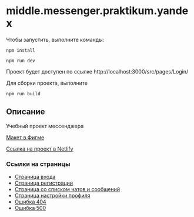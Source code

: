 
# middle.messenger.praktikum.yandex


Чтобы запустить, выполните команды:

```npm install```

```npm run dev```

Проект будет доступен по ссылке http://localhost:3000/src/pages/Login/

Для сборки проекта, выполните

```npm run build```

## Описание

Учебный проект мессенджера 


[Макет в Фигме](https://www.figma.com/file/QmEVfUy3Neyi8UzEXo7mkr/Chat-Yandex-Praktikum?type=design&node-id=0-1&mode=design&t=CFFaV6FCCBeBAGlS-0)

[Ссылка на проект в Netlify](https://effervescent-bombolone-3b0c43.netlify.app/src/pages/login/index.html)

### Ссылки на страницы

- [Страница входа](https://effervescent-bombolone-3b0c43.netlify.app/src/pages/login/index.html)
- [Страница регистрации](https://effervescent-bombolone-3b0c43.netlify.app/src/pages/signup/index.html)
- [Страница со списком чатов и сообщений](https://effervescent-bombolone-3b0c43.netlify.app/src/pages/chat/index.html)
- [Страница настройки профиля](https://effervescent-bombolone-3b0c43.netlify.app/src/pages/profile/index.html)
- [Ошибка 404](https://effervescent-bombolone-3b0c43.netlify.app/src/pages/error/index.html)
- [Ошибка 500](https://effervescent-bombolone-3b0c43.netlify.app/src/pages/error/index.html#500)

